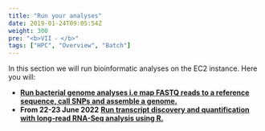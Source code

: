 ```yaml
---
title: "Run your analyses"
date: 2019-01-24T09:05:54Z
weight: 300
pre: "<b>VII ⁃ </b>"
tags: ["HPC", "Overview", "Batch"]
---
```


In this section we will run bioinformatic analyses on the EC2 instance. Here you will:

-	**[Run bacterial genome analyses i.e map FASTQ reads to a reference sequence, call SNPs and assemble a genome.](http://slchen-lab-training.s3-website-ap-southeast-1.amazonaws.com/06-runanalyses/02-bacanalyses.html)**  
-	**From 22-23 June 2022** **[Run transcript discovery and quantification with long-read RNA-Seq analysis using R.](http://slchen-lab-training.s3-website-ap-southeast-1.amazonaws.com/06-runanalyses/03-bambuday1.html)**

